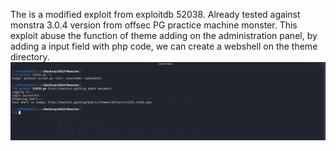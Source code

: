The is a modified exploit from exploitdb 52038.
Already tested against monstra 3.0.4 version from offsec PG practice machine monster. 
This exploit abuse the function of theme adding on the administration panel, by adding a input field with php code, we can create a webshell on the theme directory.
![Alt text](exploit.png)
